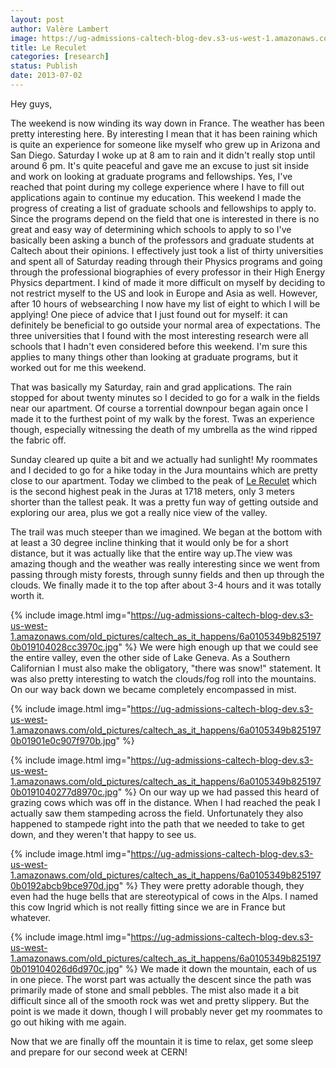 ```yaml
---
layout: post
author: Valère Lambert
image: https://ug-admissions-caltech-blog-dev.s3-us-west-1.amazonaws.com/old_pictures/caltech_as_it_happens/6a0105349b8251970b0191040290f2970c.jpg
title: Le Reculet 
categories: [research]
status: Publish
date: 2013-07-02
---
```



Hey guys,

The weekend is now winding its way down in France. The weather has been pretty interesting here. By interesting I mean that it has been raining which is quite an experience for someone like myself who grew up in Arizona and San Diego. Saturday I woke up at 8 am to rain and it didn't really stop until around 6 pm. It's quite peaceful and gave me an excuse to just sit inside and work on looking at graduate programs and fellowships. Yes, I've reached that point during my college experience where I have to fill out applications again to continue my education. This weekend I made the progress of creating a list of graduate schools and fellowships to apply to. Since the programs depend on the field that one is interested in there is no great and easy way of determining which schools to apply to so I've basically been asking a bunch of the professors and graduate students at Caltech about their opinions. I effectively just took a list of thirty universities and spent all of Saturday reading through their Physics programs and going through the professional biographies of every professor in their High Energy Physics department. I kind of made it more difficult on myself by deciding to not restrict myself to the US and look in Europe and Asia as well. However, after 10 hours of websearching I now have my list of eight to which I will be applying! One piece of advice that I just found out for myself: it can definitely be beneficial to go outside your normal area of expectations. The three universities that I found with the most interesting research were all schools that I hadn't even considered before this weekend. I'm sure this applies to many things other than looking at graduate programs, but it worked out for me this weekend.

That was basically my Saturday, rain and grad applications. The rain stopped for about twenty minutes so I decided to go for a walk in the fields near our apartment. Of course a torrential downpour began again once I made it to the furthest point of my walk by the forest. Twas an experience though, especially witnessing the death of my umbrella as the wind ripped the fabric off.

Sunday cleared up quite a bit and we actually had sunlight! My roommates and I decided to go for a hike today in the Jura mountains which are pretty close to our apartment. Today we climbed to the peak of <a class="zem_slink" href="https://maps.google.com/maps?ll=46.2566666667,5.93&amp;spn=0.01,0.01&amp;q=46.2566666667,5.93 (Le%20Reculet)&amp;t=h" rel="geolocation" target="_blank" title="Le Reculet">Le Reculet</a> which is the second highest peak in the Juras at 1718 meters, only 3 meters shorter than the tallest peak. It was a pretty fun way of getting outside and exploring our area, plus we got a really nice view of the valley.

The trail was much steeper than we imagined. We began at the bottom with at least a 30 degree incline thinking that it would only be for a short distance, but it was actually like that the entire way up.The view was amazing though and the weather was really interesting since we went from passing through misty forests, through sunny fields and then up through the clouds. We finally made it to the top after about 3-4 hours and it was totally worth it.


{% include image.html img="https://ug-admissions-caltech-blog-dev.s3-us-west-1.amazonaws.com/old_pictures/caltech_as_it_happens/6a0105349b8251970b019104028cc3970c.jpg" %}
We were high enough up that we could see the entire valley, even the other side of Lake Geneva. As a Southern Californian I must also make the obligatory, "there was snow!" statement. It was also pretty interesting to watch the clouds/fog roll into the mountains. On our way back down we became completely encompassed in mist.


{% include image.html img="https://ug-admissions-caltech-blog-dev.s3-us-west-1.amazonaws.com/old_pictures/caltech_as_it_happens/6a0105349b8251970b01901e0c907f970b.jpg" %}


{% include image.html img="https://ug-admissions-caltech-blog-dev.s3-us-west-1.amazonaws.com/old_pictures/caltech_as_it_happens/6a0105349b8251970b0191040277d8970c.jpg" %}
On our way up we had passed this heard of grazing cows which was off in the distance. When I had reached the peak I actually saw them stampeding across the field. Unfortunately they also happened to stampede right into the path that we needed to take to get down, and they weren't that happy to see us.


{% include image.html img="https://ug-admissions-caltech-blog-dev.s3-us-west-1.amazonaws.com/old_pictures/caltech_as_it_happens/6a0105349b8251970b0192abcb9bce970d.jpg" %}
They were pretty adorable though, they even had the huge bells that are stereotypical of cows in the Alps. I named this cow Ingrid which is not really fitting since we are in France but whatever.


{% include image.html img="https://ug-admissions-caltech-blog-dev.s3-us-west-1.amazonaws.com/old_pictures/caltech_as_it_happens/6a0105349b8251970b019104026d6d970c.jpg" %}
We made it down the mountain, each of us in one piece. The worst part was actually the descent since the path was primarily made of stone and small pebbles. The mist also made it a bit difficult since all of the smooth rock was wet and pretty slippery. But the point is we made it down, though I will probably never get my roommates to go out hiking with me again.

Now that we are finally off the mountain it is time to relax, get some sleep and prepare for our second week at CERN!

